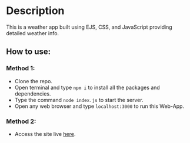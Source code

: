# Description
This is a weather app built using EJS, CSS, and JavaScript providing detailed weather info.
## How to use:
### Method 1:
- Clone the repo.
- Open terminal and type <code>npm i</code> to install all the packages and dependencies.
-  Type the command <code>node index.js</code> to start the server.
- Open any web browser and type ```localhost:3000``` to run this Web-App.
### Method 2:
- Access the site live <a href="https://weather-app-tgga.onrender.com/">here</a>.
